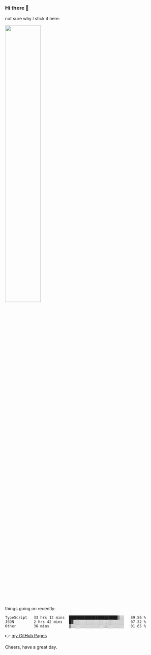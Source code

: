 ### Hi there 👋

not sure why I stick it here:

[<img width="48%" src="https://github-readme-stats.vercel.app/api?username=ykzhukian&show_icons=true&theme=dracula">](https://github.com/anuraghazra/github-readme-stats)


things going on recently:

<!--START_SECTION:waka-->

```text
TypeScript   33 hrs 12 mins  ██████████████████████▒░░   89.56 %
JSON         2 hrs 42 mins   █▓░░░░░░░░░░░░░░░░░░░░░░░   07.32 %
Other        36 mins         ▒░░░░░░░░░░░░░░░░░░░░░░░░   01.65 %
```

<!--END_SECTION:waka-->

👉 [my GitHub Pages](https://ykzhukian.github.io)

Cheers, have a great day.

